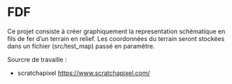 # FDF
Ce projet consiste à créer graphiquement la representation schématique en fils de fer d’un terrain en relief. Les coordonnées du terrain seront stockées dans un fichier (src/test_map) passé en paramètre.

Sourcre de travaille :

- scratchapixel https://www.scratchapixel.com/
